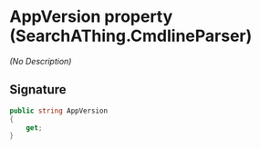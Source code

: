 # AppVersion property (SearchAThing.CmdlineParser)
_(No Description)_

## Signature
```csharp
public string AppVersion
{
    get;
}
```
